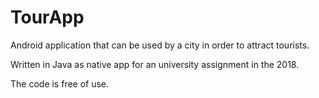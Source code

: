 # TourApp

Android application that can be used by a city in order to attract tourists. 

Written in Java as native app for an university assignment in the 2018.

The code is free of use.
